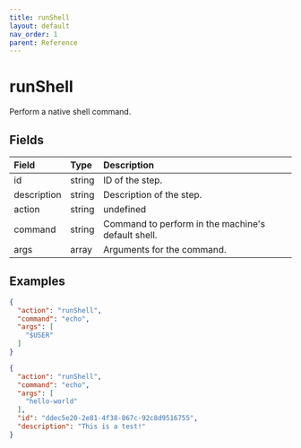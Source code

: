 ```yaml
---
title: runShell
layout: default
nav_order: 1
parent: Reference
---
```


# runShell

Perform a native shell command.

## Fields

Field | Type | Description
:-- | :-- | :--
id | string | ID of the step.
description | string | Description of the step.
action | string | undefined
command | string | Command to perform in the machine's default shell.
args | array | Arguments for the command.

## Examples

```json
{
  "action": "runShell",
  "command": "echo",
  "args": [
    "$USER"
  ]
}
```

```json
{
  "action": "runShell",
  "command": "echo",
  "args": [
    "hello-world"
  ],
  "id": "ddec5e20-2e81-4f38-867c-92c8d9516755",
  "description": "This is a test!"
}
```
